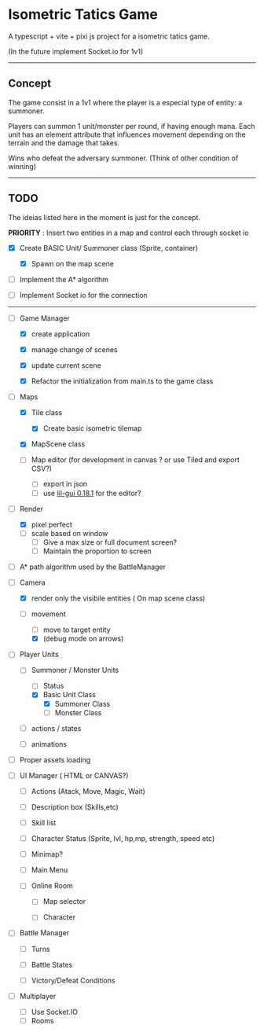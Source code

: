 # Isometric Tatics Game

A typescript + vite + pixi js project for a isometric tatics game.

(In the future implement Socket.io for 1v1)

---

## Concept

The game consist in a 1v1 where the player is a especial type of entity:  a summoner. 

Players can summon 1 unit/monster per round, if having enough mana. Each unit has an element attribute that influences movement depending on the terrain and the damage that takes.

Wins who defeat the adversary summoner. (Think of other condition of winning)

---

## TODO

The ideias listed here in the moment is just for the concept.

**PRIORITY** : Insert two entities in a map and control each through socket io 

- [x] Create BASIC Unit/ Summoner class (Sprite, container)
  
  - [x] Spawn on the map scene

- [ ] Implement the A* algorithm

- [ ] Implement Socket io for the connection

---

- [ ] Game Manager
  
  - [x] create application
  
  - [x] manage change of scenes
  
  - [x] update current scene
  
  - [x] Refactor the initialization from main.ts to the game class

- [ ] Maps
  
  - [x] Tile class
    
    - [x] Create basic isometric tilemap
  
  - [x] MapScene class
  
  - [ ] Map editor (for development in canvas ? or use Tiled and export CSV?)
    
    - [ ] export in json
    - [ ] use [lil-gui 0.18.1](https://lil-gui.georgealways.com/#Guide#Adding-Controllers) for the editor?

- [ ] Render
  
  - [x] pixel perfect 
  - [ ] scale based on window
    - [ ] Give a max size or full document screen?
    - [ ] Maintain the proportion to screen

- [ ] A* path algorithm used by the BattleManager

- [ ] Camera
  
  - [x] render only the visibile entities ( On map scene class)
  
  - [ ] movement
    
    - [ ] move to target entity
    - [x] (debug mode on arrows)

- [ ] Player Units
  
  - [ ] Summoner / Monster Units
    
    - [ ] Status
    - [x] Basic Unit Class
      - [x] Summoner Class
      - [ ] Monster Class
  
  - [ ] actions / states
  
  - [ ] animations

- [ ] Proper assets loading

- [ ] UI Manager ( HTML or CANVAS?)
  
  - [ ] Actions (Atack, Move, Magic, Wait)
  
  - [ ] Description box (Skills,etc)
  
  - [ ] Skill list
  
  - [ ] Character Status (Sprite, lvl, hp,mp, strength, speed etc)
  
  - [ ] Minimap?
  
  - [ ] Main Menu
  
  - [ ] Online Room
    
    - [ ] Map selector
    
    - [ ] Character

- [ ] Battle Manager
  
  - [ ] Turns
  
  - [ ] Battle States
  
  - [ ] Victory/Defeat Conditions

- [ ] Multiplayer
  
  - [ ] Use Socket.IO
  - [ ] Rooms
